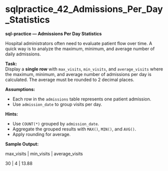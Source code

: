 # sqlpractice_42_Admissions_Per_Day_Statistics

**sql-practice — Admissions Per Day Statistics**  

Hospital administrators often need to evaluate patient flow over time. A quick way is to analyze the maximum, minimum, and average number of daily admissions.  

**Task:**  
Display a **single row** with `max_visits`, `min_visits`, and `average_visits` where the maximum, minimum, and average number of admissions per day is calculated. The average must be rounded to 2 decimal places.  

**Assumptions:**  
- Each row in the `admissions` table represents one patient admission.  
- Use `admission_date` to group visits per day.  

**Hints:**  
- Use `COUNT(*)` grouped by `admission_date`.  
- Aggregate the grouped results with `MAX()`, `MIN()`, and `AVG()`.  
- Apply rounding for average.  

**Sample Output:**  

max_visits | min_visits | average_visits

30 | 4 | 13.88